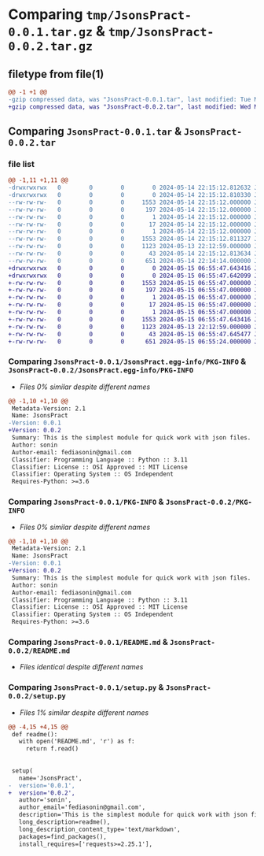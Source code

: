 # Comparing `tmp/JsonsPract-0.0.1.tar.gz` & `tmp/JsonsPract-0.0.2.tar.gz`

## filetype from file(1)

```diff
@@ -1 +1 @@
-gzip compressed data, was "JsonsPract-0.0.1.tar", last modified: Tue May 14 22:15:12 2024, max compression
+gzip compressed data, was "JsonsPract-0.0.2.tar", last modified: Wed May 15 06:55:47 2024, max compression
```

## Comparing `JsonsPract-0.0.1.tar` & `JsonsPract-0.0.2.tar`

### file list

```diff
@@ -1,11 +1,11 @@
-drwxrwxrwx   0        0        0        0 2024-05-14 22:15:12.812632 JsonsPract-0.0.1/
-drwxrwxrwx   0        0        0        0 2024-05-14 22:15:12.810330 JsonsPract-0.0.1/JsonsPract.egg-info/
--rw-rw-rw-   0        0        0     1553 2024-05-14 22:15:12.000000 JsonsPract-0.0.1/JsonsPract.egg-info/PKG-INFO
--rw-rw-rw-   0        0        0      197 2024-05-14 22:15:12.000000 JsonsPract-0.0.1/JsonsPract.egg-info/SOURCES.txt
--rw-rw-rw-   0        0        0        1 2024-05-14 22:15:12.000000 JsonsPract-0.0.1/JsonsPract.egg-info/dependency_links.txt
--rw-rw-rw-   0        0        0       17 2024-05-14 22:15:12.000000 JsonsPract-0.0.1/JsonsPract.egg-info/requires.txt
--rw-rw-rw-   0        0        0        1 2024-05-14 22:15:12.000000 JsonsPract-0.0.1/JsonsPract.egg-info/top_level.txt
--rw-rw-rw-   0        0        0     1553 2024-05-14 22:15:12.811327 JsonsPract-0.0.1/PKG-INFO
--rw-rw-rw-   0        0        0     1123 2024-05-13 22:12:59.000000 JsonsPract-0.0.1/README.md
--rw-rw-rw-   0        0        0       43 2024-05-14 22:15:12.813634 JsonsPract-0.0.1/setup.cfg
--rw-rw-rw-   0        0        0      651 2024-05-14 22:14:14.000000 JsonsPract-0.0.1/setup.py
+drwxrwxrwx   0        0        0        0 2024-05-15 06:55:47.643416 JsonsPract-0.0.2/
+drwxrwxrwx   0        0        0        0 2024-05-15 06:55:47.642099 JsonsPract-0.0.2/JsonsPract.egg-info/
+-rw-rw-rw-   0        0        0     1553 2024-05-15 06:55:47.000000 JsonsPract-0.0.2/JsonsPract.egg-info/PKG-INFO
+-rw-rw-rw-   0        0        0      197 2024-05-15 06:55:47.000000 JsonsPract-0.0.2/JsonsPract.egg-info/SOURCES.txt
+-rw-rw-rw-   0        0        0        1 2024-05-15 06:55:47.000000 JsonsPract-0.0.2/JsonsPract.egg-info/dependency_links.txt
+-rw-rw-rw-   0        0        0       17 2024-05-15 06:55:47.000000 JsonsPract-0.0.2/JsonsPract.egg-info/requires.txt
+-rw-rw-rw-   0        0        0        1 2024-05-15 06:55:47.000000 JsonsPract-0.0.2/JsonsPract.egg-info/top_level.txt
+-rw-rw-rw-   0        0        0     1553 2024-05-15 06:55:47.643416 JsonsPract-0.0.2/PKG-INFO
+-rw-rw-rw-   0        0        0     1123 2024-05-13 22:12:59.000000 JsonsPract-0.0.2/README.md
+-rw-rw-rw-   0        0        0       43 2024-05-15 06:55:47.645477 JsonsPract-0.0.2/setup.cfg
+-rw-rw-rw-   0        0        0      651 2024-05-15 06:55:24.000000 JsonsPract-0.0.2/setup.py
```

### Comparing `JsonsPract-0.0.1/JsonsPract.egg-info/PKG-INFO` & `JsonsPract-0.0.2/JsonsPract.egg-info/PKG-INFO`

 * *Files 0% similar despite different names*

```diff
@@ -1,10 +1,10 @@
 Metadata-Version: 2.1
 Name: JsonsPract
-Version: 0.0.1
+Version: 0.0.2
 Summary: This is the simplest module for quick work with json files.
 Author: sonin
 Author-email: fediasonin@gmail.com
 Classifier: Programming Language :: Python :: 3.11
 Classifier: License :: OSI Approved :: MIT License
 Classifier: Operating System :: OS Independent
 Requires-Python: >=3.6
```

### Comparing `JsonsPract-0.0.1/PKG-INFO` & `JsonsPract-0.0.2/PKG-INFO`

 * *Files 0% similar despite different names*

```diff
@@ -1,10 +1,10 @@
 Metadata-Version: 2.1
 Name: JsonsPract
-Version: 0.0.1
+Version: 0.0.2
 Summary: This is the simplest module for quick work with json files.
 Author: sonin
 Author-email: fediasonin@gmail.com
 Classifier: Programming Language :: Python :: 3.11
 Classifier: License :: OSI Approved :: MIT License
 Classifier: Operating System :: OS Independent
 Requires-Python: >=3.6
```

### Comparing `JsonsPract-0.0.1/README.md` & `JsonsPract-0.0.2/README.md`

 * *Files identical despite different names*

### Comparing `JsonsPract-0.0.1/setup.py` & `JsonsPract-0.0.2/setup.py`

 * *Files 1% similar despite different names*

```diff
@@ -4,15 +4,15 @@
 def readme():
   with open('README.md', 'r') as f:
     return f.read()
 
 
 setup(
   name='JsonsPract',
-  version='0.0.1',
+  version='0.0.2',
   author='sonin',
   author_email='fediasonin@gmail.com',
   description='This is the simplest module for quick work with json files.',
   long_description=readme(),
   long_description_content_type='text/markdown',
   packages=find_packages(),
   install_requires=['requests>=2.25.1'],
```

